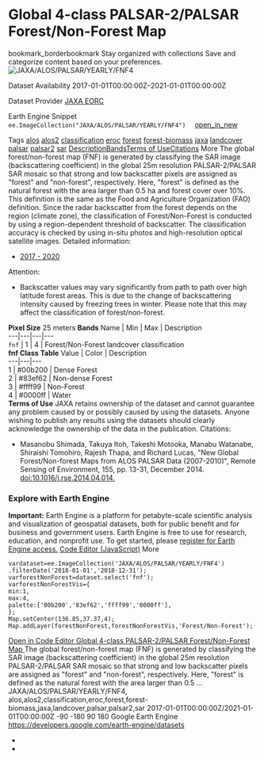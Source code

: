  
#  Global 4-class PALSAR-2/PALSAR Forest/Non-Forest Map 
bookmark_borderbookmark Stay organized with collections  Save and categorize content based on your preferences.
![JAXA/ALOS/PALSAR/YEARLY/FNF4](https://developers.google.com/earth-engine/datasets/images/JAXA/JAXA_ALOS_PALSAR_YEARLY_FNF4_sample.png) 

Dataset Availability
    2017-01-01T00:00:00Z–2021-01-01T00:00:00Z 

Dataset Provider
     [ JAXA EORC ](https://www.eorc.jaxa.jp/ALOS/en/dataset/fnf_e.htm) 

Earth Engine Snippet
     `    ee.ImageCollection("JAXA/ALOS/PALSAR/YEARLY/FNF4")   ` [ open_in_new ](https://code.earthengine.google.com/?scriptPath=Examples:Datasets/JAXA/JAXA_ALOS_PALSAR_YEARLY_FNF4) 

Tags
     [alos](https://developers.google.com/earth-engine/datasets/tags/alos) [alos2](https://developers.google.com/earth-engine/datasets/tags/alos2) [classification](https://developers.google.com/earth-engine/datasets/tags/classification) [eroc](https://developers.google.com/earth-engine/datasets/tags/eroc) [forest](https://developers.google.com/earth-engine/datasets/tags/forest) [forest-biomass](https://developers.google.com/earth-engine/datasets/tags/forest-biomass) [jaxa](https://developers.google.com/earth-engine/datasets/tags/jaxa) [landcover](https://developers.google.com/earth-engine/datasets/tags/landcover) [palsar](https://developers.google.com/earth-engine/datasets/tags/palsar) [palsar2](https://developers.google.com/earth-engine/datasets/tags/palsar2) [sar](https://developers.google.com/earth-engine/datasets/tags/sar)
[Description](https://developers.google.com/earth-engine/datasets/catalog/JAXA_ALOS_PALSAR_YEARLY_FNF4#description)[Bands](https://developers.google.com/earth-engine/datasets/catalog/JAXA_ALOS_PALSAR_YEARLY_FNF4#bands)[Terms of Use](https://developers.google.com/earth-engine/datasets/catalog/JAXA_ALOS_PALSAR_YEARLY_FNF4#terms-of-use)[Citations](https://developers.google.com/earth-engine/datasets/catalog/JAXA_ALOS_PALSAR_YEARLY_FNF4#citations) More
The global forest/non-forest map (FNF) is generated by classifying the SAR image (backscattering coefficient) in the global 25m resolution PALSAR-2/PALSAR SAR mosaic so that strong and low backscatter pixels are assigned as "forest" and "non-forest", respectively. Here, "forest" is defined as the natural forest with the area larger than 0.5 ha and forest cover over 10%. This definition is the same as the Food and Agriculture Organization (FAO) definition. Since the radar backscatter from the forest depends on the region (climate zone), the classification of Forest/Non-Forest is conducted by using a region-dependent threshold of backscatter. The classification accuracy is checked by using in-situ photos and high-resolution optical satellite images.
Detailed information:
  * [2017 - 2020](https://www.eorc.jaxa.jp/ALOS/en/dataset/pdf/DatasetDescription_PALSAR2_FNF_v200a.pdf)


Attention:
  * Backscatter values may vary significantly from path to path over high latitude forest areas. This is due to the change of backscattering intensity caused by freezing trees in winter. Please note that this may affect the classification of forest/non-forest.


**Pixel Size** 25 meters 
**Bands**
Name | Min | Max | Description  
---|---|---|---  
`fnf` |  1  |  4  | Forest/Non-Forest landcover classification  
**fnf Class Table**
Value | Color | Description  
---|---|---  
1 | #00b200 | Dense Forest  
2 | #83ef62 | Non-dense Forest  
3 | #ffff99 | Non-Forest  
4 | #0000ff | Water  
**Terms of Use**
JAXA retains ownership of the dataset and cannot guarantee any problem caused by or possibly caused by using the datasets. Anyone wishing to publish any results using the datasets should clearly acknowledge the ownership of the data in the publication.
Citations:
  * Masanobu Shimada, Takuya Itoh, Takeshi Motooka, Manabu Watanabe, Shiraishi Tomohiro, Rajesh Thapa, and Richard Lucas, "New Global Forest/Non-forest Maps from ALOS PALSAR Data (2007-2010)", Remote Sensing of Environment, 155, pp. 13-31, December 2014. [doi:10.1016/j.rse.2014.04.014.](https://doi.org/10.1016/j.rse.2014.04.014)


### Explore with Earth Engine
**Important:** Earth Engine is a platform for petabyte-scale scientific analysis and visualization of geospatial datasets, both for public benefit and for business and government users. Earth Engine is free to use for research, education, and nonprofit use. To get started, please [register for Earth Engine access.](https://console.cloud.google.com/earth-engine)
[Code Editor (JavaScript)](https://developers.google.com/earth-engine/datasets/catalog/JAXA_ALOS_PALSAR_YEARLY_FNF4#code-editor-javascript-sample) More
```
vardataset=ee.ImageCollection('JAXA/ALOS/PALSAR/YEARLY/FNF4')
.filterDate('2018-01-01','2018-12-31');
varforestNonForest=dataset.select('fnf');
varforestNonForestVis={
min:1,
max:4,
palette:['00b200','83ef62','ffff99','0000ff'],
};
Map.setCenter(136.85,37.37,4);
Map.addLayer(forestNonForest,forestNonForestVis,'Forest/Non-Forest');
```
[ Open in Code Editor ](https://code.earthengine.google.com/?scriptPath=Examples:Datasets/JAXA/JAXA_ALOS_PALSAR_YEARLY_FNF4)
[ Global 4-class PALSAR-2/PALSAR Forest/Non-Forest Map ](https://developers.google.com/earth-engine/datasets/catalog/JAXA_ALOS_PALSAR_YEARLY_FNF4)
The global forest/non-forest map (FNF) is generated by classifying the SAR image (backscattering coefficient) in the global 25m resolution PALSAR-2/PALSAR SAR mosaic so that strong and low backscatter pixels are assigned as "forest" and "non-forest", respectively. Here, "forest" is defined as the natural forest with the area larger than 0.5 …
JAXA/ALOS/PALSAR/YEARLY/FNF4, alos,alos2,classification,eroc,forest,forest-biomass,jaxa,landcover,palsar,palsar2,sar 
2017-01-01T00:00:00Z/2021-01-01T00:00:00Z
-90 -180 90 180 
Google Earth Engine
https://developers.google.com/earth-engine/datasets
  * [ ](https://doi.org/https://www.eorc.jaxa.jp/ALOS/en/dataset/fnf_e.htm)
  * [ ](https://doi.org/https://developers.google.com/earth-engine/datasets/catalog/JAXA_ALOS_PALSAR_YEARLY_FNF4)


